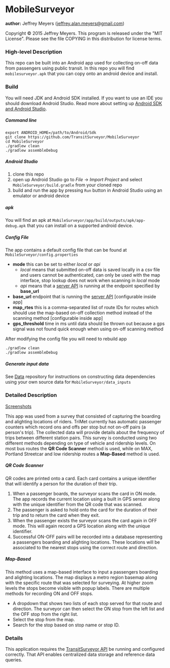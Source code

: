 
MobileSurveyor
==============

**author:** Jeffrey Meyers (jeffrey.alan.meyers@gmail.com)

Copyright © 2015 Jeffrey Meyers. This program is released under the "MIT License". Please see the file COPYING in this distribution for license terms.

### High-level Description

This repo can be built into an Android app used for collecting on-off data from passengers using public transit. In this repo you will find `mobilesurveyor.apk` that you can copy onto an android device and install.

### Build

You will need JDK and Android SDK installed. If you want to use an IDE you should download Android Studio. Read more about setting up [Android SDK and Android Studio](https://developer.android.com/sdk/index.html).

##### Command line

```shell
export ANDROID_HOME=/path/to/Android/Sdk
git clone https://github.com/TransitSurveyor/MobileSurveyor
cd MobileSurveyor
./gradlew clean
./gradlew assembleDebug
```

##### Android Studio

1. clone this repo
2. open up Android Studio go to *File* -> *Import Project* and select `MobileSurveyor/build.gradle` from your cloned repo
3. build and run the app by pressing `Run` button in Android Studio using an emulator or android device

##### apk

You will find an apk at `MobileSurveyor/app/build/outputs/apk/app-debug.apk` that you can install on a supported android device.

#####  Config File

The app contains a default config file that can be found at `MobileSurveyor/config.properties`

+ **mode** this can be set to either *local* or *api*
    + *local* means that submitted on-off data is saved locally in a csv file and users cannot be authenticated, can only be used with the map interface, stop lookup does not work when scanning in *local* mode
    + *api* means that a [server API](https://github.com/TransitSurveyor/API) is running at the endpoint specified by **base_url** 
+ **base_url** endpoint that is running the [server API](https://github.com/TransitSurveyor/API) [configurable inside app]
+ **map_rtes** this is a comma-separated list of route IDs for routes which should use the map-based on-off collection method instead of the scanning method [configurable inside app]
+ **gps_threshold** time in ms until data should be thrown out because a gps signal was not found quick enough when using on-off scanning method

After modifying the config file you will need to rebuild app

```shell
./gradlew clean
./gradlew assembleDebug
```


#####  Generate input data

See [Data](https://github.com/TransitSurveyor/Data) repository for instructions on constructing data dependencies using your own source data for `MobileSurveyor/data_inputs`

### Detailed Description

[Screenshots](https://github.com/TransitSurveyor/MobileSurveyor/tree/master/screenshots)

This app was used from a survey that consisted of capturing the boarding and alighting locations of riders. TriMet currently has automatic passenger counters which record ons and offs per stop but not on-off pairs (a person's trip). The collected data will provide details about the frequency of trips between different station pairs. This survey is conducted using two different methods depending on type of vehicle and ridership levels. On most bus routes the **QR Code Scanner** method is used, while on MAX, Portland Streetcar and low ridership routes a **Map-Based** method is used.

##### QR Code Scanner

QR codes are printed onto a card. Each card contains a unique identifier that will identify a person for the duration of their trip.

1. When a passenger boards, the surveyor scans the card in ON mode. The app records the current location using a built in GPS sensor along with the unique identifier from the QR code that was scanned.
2. The passenger is asked to hold onto the card for the duration of their trip and to return the card when they exit.
3. When the passenger exists the surveyor scans the card again in OFF mode. This will again record a GPS location along with the unique identifier.
4. Successful ON-OFF pairs will be recorded into a database representing a passengers boarding and alighting locations. These locations will be associated to the nearest stops using the correct route and direction.

##### Map-Based

This method uses a map-based interface to input a passengers boarding and alighting locations. The map displays a metro region basemap along with the specific route that was selected for surveying. At higher zoom levels the stops become visible with popup labels. There are multiple methods for recording ON and OFF stops.

- A dropdown that shows two lists of each stop served for that route and direction. The surveyor can then select the ON stop from the left list and the OFF stop from the right list.
- Select the stop from the map.
- Search for the stop based on stop name or stop ID.

### Details

This application requires the [TransitSurveyor API](https://github.com/TransitSurveyor/API) be running and configured correctly. That API enables centralized data storage and reference data queries. 
